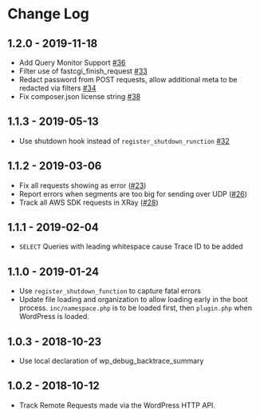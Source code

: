 # Change Log

## 1.2.0 - 2019-11-18

- Add Query Monitor Support [#36](https://github.com/humanmade/aws-xray/pull/36)
- Filter use of fastcgi_finish_request [#33](https://github.com/humanmade/aws-xray/pull/33)
- Redact password from POST requests, allow additional meta to be redacted via filters [#34](https://github.com/humanmade/aws-xray/pull/34)
- Fix composer.json license string [#38](https://github.com/humanmade/aws-xray/pull/38)

## 1.1.3 - 2019-05-13

- Use shutdown hook instead of `register_shutdown_runction` [#32](https://github.com/humanmade/aws-xray/pull/32)

## 1.1.2 - 2019-03-06

- Fix all requests showing as error ([#23](https://github.com/humanmade/aws-xray/pull/23))
- Report errors when segments are too big for sending over UDP ([#26](https://github.com/humanmade/aws-xray/pull/26))
- Track all AWS SDK requests in XRay ([#28](https://github.com/humanmade/aws-xray/pull/28))

## 1.1.1 - 2019-02-04

- `SELECT` Queries with leading whitespace cause Trace ID to be added

## 1.1.0 - 2019-01-24

- Use `register_shutdown_function` to capture fatal errors
- Update file loading and organization to allow loading early in the boot process. `inc/namespace.php` is to be loaded first, then `plugin.php` when WordPress is loaded.

## 1.0.3 - 2018-10-23

- Use local declaration of wp_debug_backtrace_summary

## 1.0.2 - 2018-10-12

- Track Remote Requests made via the WordPress HTTP API.

